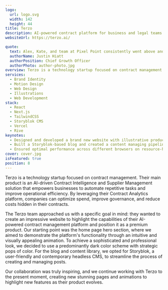 ```yaml
---
logo:
  url: logo.svg
  width: 142
  height: 44
title: Terzo
description: AI-powered contract platform for business and legal teams
websiteUrl: https://terzo.ai/

quote:
  text: Alex, Kate, and team at Pixel Point consistently went above and beyond redesigning our new website. Their design work is truly amazing. They did such an excellent job of casting our vision into our new website and helped us find the brand we were seeking. I also appreciated how gritty they were to meet deadlines and get things done. We are looking forward to continuing to build out our website even more with them!
  authorName: Justin Hiatt
  authorPosition: Chief Growth Officer
  authorPhoto: author-photo.jpg
overview: Terzo is a technology startup focused on contract management. Their main product is an AI-driven Contract Intelligence and Supplier Management solution that empowers businesses to automate repetitive tasks and improve operational efficiency. By leveraging their Contract Analytics platform, companies can optimize spend, improve governance, and reduce costs hidden in their contracts.
services:
  - Brand Identity
  - Motion Design
  - Web Design
  - Illustrations
  - Web Development
stack:
  - React
  - Next.js
  - TailwindCSS
  - Storyblok CMS
  - Vercel
  - Rive
keynotes:
  - Designed and developed a brand new website with illustrative product animations
  - Built a Storyblok-based blog and created a content managing pipeline for the marketing team
  - Ensured optimal performance across different browsers on resource-heavy pages
cover: cover.jpg
isFeatured: true
position: 8
---
```


Terzo is a technology startup focused on contract management. Their main product is an AI-driven Contract Intelligence and Supplier Management solution that empowers businesses to automate repetitive tasks and improve operational efficiency. By leveraging their Contract Analytics platform, companies can optimize spend, improve governance, and reduce costs hidden in their contracts.

The Terzo team approached us with a specific goal in mind: they wanted to create an impressive website to highlight the capabilities of their AI-powered contract management platform and position it as a premium product. Our starting point was the home page hero section, where we aimed to demonstrate the platform's functionality through an intuitive and visually appealing animation. To achieve a sophisticated and professional look, we decided to use a predominantly dark color scheme with strategic pops of color. For the blog and content library, we opted for Storyblok, a user-friendly and contemporary headless CMS, to streamline the process of creating and managing posts.

Our collaboration was truly inspiring, and we continue working with Terzo to the present moment, creating new stunning pages and animations to highlight new features as their product evolves.
